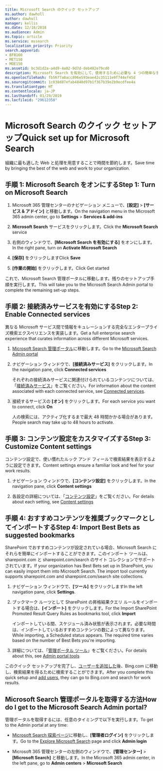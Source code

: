 ```yaml
---
title: Microsoft Search のクイック セットアップ
ms.author: dawholl
author: dawholl
manager: kellis
ms.date: 12/18/2018
ms.audience: Admin
ms.topic: article
ms.service: mssearch
localization_priority: Priority
search.appverid:
- BFB160
- MET150
- MOE150
ms.assetid: bc3d1d2a-a4d9-4a02-9d7d-deb492e79cd0
description: Microsoft Search を有効にして、使用するために必要な 4 つの簡単な手順について説明します。
ms.openlocfilehash: fb5677a0acc896e593eae42c35111e0f744ef45d
ms.sourcegitcommit: 1c038d87efab4840d97b1f367b39e2b9ecdfee4a
ms.translationtype: HT
ms.contentlocale: ja-JP
ms.lasthandoff: 01/29/2019
ms.locfileid: "29612358"
---
```

# <a name="quick-set-up-for-microsoft-search"></a><span data-ttu-id="58672-103">Microsoft Search のクイック セットアップ</span><span class="sxs-lookup"><span data-stu-id="58672-103">Quick set up for Microsoft Search</span></span>

<span data-ttu-id="58672-104">組織に最も適した Web と処理を用意することで時間を節約します。</span><span class="sxs-lookup"><span data-stu-id="58672-104">Save time by bringing the best of the web and work to your organization.</span></span>
  
## <a name="step-1-turn-on-microsoft-search"></a><span data-ttu-id="58672-105">手順 1: Microsoft Search をオンにする</span><span class="sxs-lookup"><span data-stu-id="58672-105">Step 1: Turn on Microsoft Search</span></span>

1. <span data-ttu-id="58672-106">Microsoft 365 管理センターのナビゲーション メニューで、**[設定]** \> **[サービス &amp; アドイン]** と移動します。</span><span class="sxs-lookup"><span data-stu-id="58672-106">On the navigation menu in the Microsoft 365 admin center, go to **Settings** \> **Services &amp; add-ins**</span></span>
    
2. <span data-ttu-id="58672-107">**Microsoft Search** サービスをクリックします。</span><span class="sxs-lookup"><span data-stu-id="58672-107">Click the **Microsoft Search** service</span></span> 
    
3. <span data-ttu-id="58672-108">右側のウィンドウで、**[Microsoft Search を有効にする]** をオンにします。</span><span class="sxs-lookup"><span data-stu-id="58672-108">In the right pane, turn on **Activate Microsoft Search**</span></span>
    
4. <span data-ttu-id="58672-109">**[保存]** をクリックします</span><span class="sxs-lookup"><span data-stu-id="58672-109">Click **Save**</span></span>
    
5. <span data-ttu-id="58672-110">**[作業の開始]** をクリックします。</span><span class="sxs-lookup"><span data-stu-id="58672-110">Click Get started</span></span>
  
<span data-ttu-id="58672-111">これで、Microsoft Search 管理ポータルに移動します。残りのセットアップ手順を実行します。</span><span class="sxs-lookup"><span data-stu-id="58672-111">This will take you to the Microsoft Search Admin portal to complete the remaining set-up steps.</span></span>
    
## <a name="step-2-enable-connected-services"></a><span data-ttu-id="58672-112">手順 2: 接続済みサービスを有効にする</span><span class="sxs-lookup"><span data-stu-id="58672-112">Step 2: Enable Connected services</span></span>

<span data-ttu-id="58672-113">異なる Microsoft サービス間で情報をキュレーションする完全なエンタープライズ検索エクスペリエンスを実装します。</span><span class="sxs-lookup"><span data-stu-id="58672-113">Get a full enterprise search experience that curates information across different Microsoft services.</span></span>
  
1. <span data-ttu-id="58672-114">[Microsoft Search 管理ポータル](https://www.bingforbusiness.com/admin)に移動します。</span><span class="sxs-lookup"><span data-stu-id="58672-114">Go to the [Microsoft Search Admin portal](https://www.bingforbusiness.com/admin)</span></span>
    
2. <span data-ttu-id="58672-115">ナビゲーション ウィンドウで、**[接続済みサービス]** をクリックします。</span><span class="sxs-lookup"><span data-stu-id="58672-115">In the navigation pane, click **Connected services**</span></span>
    
    <span data-ttu-id="58672-116">それぞれの接続済みサービスに関連付けられているコンテンツについては、「[接続済みサービス](connected-services.md)」をご覧ください。</span><span class="sxs-lookup"><span data-stu-id="58672-116">For information about the content associated with each connected service, see [Connected services](connected-services.md).</span></span>
    
3. <span data-ttu-id="58672-117">接続するサービスの **[オン]** をクリックします。</span><span class="sxs-lookup"><span data-stu-id="58672-117">For each service you want to connect, click **On**</span></span>
    
    <span data-ttu-id="58672-118">人の検索には、アクティブ化するまで最大 48 時間かかる場合があります。</span><span class="sxs-lookup"><span data-stu-id="58672-118">People search may take up to 48 hours to activate.</span></span>
    
## <a name="step-3-customize-content-settings"></a><span data-ttu-id="58672-119">手順 3: コンテンツ設定をカスタマイズする</span><span class="sxs-lookup"><span data-stu-id="58672-119">Step 3: Customize Content settings</span></span>

<span data-ttu-id="58672-120">コンテンツ設定で、使い慣れたルック アンド フィールで検索結果を表示するように設定できます。</span><span class="sxs-lookup"><span data-stu-id="58672-120">Content settings ensure a familiar look and feel for your work results.</span></span> 
  
1. <span data-ttu-id="58672-121">ナビゲーション ウィンドウで、**[コンテンツ設定]** をクリックします。</span><span class="sxs-lookup"><span data-stu-id="58672-121">In the navigation pane, click **Content settings**</span></span>
    
2. <span data-ttu-id="58672-122">各設定の詳細については、「[コンテンツ設定](content-settings.md)」をご覧ください。</span><span class="sxs-lookup"><span data-stu-id="58672-122">For details about each setting, see [Content settings](content-settings.md)</span></span>
    
## <a name="step-4-import-best-bets-as-suggested-bookmarks"></a><span data-ttu-id="58672-123">手順 4: おすすめコンテンツを推奨ブックマークとしてインポートする</span><span class="sxs-lookup"><span data-stu-id="58672-123">Step 4: Import Best Bets as suggested bookmarks</span></span>

<span data-ttu-id="58672-p101">SharePoint でおすすめコンテンツが設定されている場合、Microsoft Search にそれらを簡単にインポートすることができます。このインポート ツールは、sharepoint.com と sharepoint.com/search のサイト コレクションでサポートされています。</span><span class="sxs-lookup"><span data-stu-id="58672-p101">If your organization has Best Bets set up in SharePoint, you can easily import them into Microsoft Search. The import tool currently supports sharepoint.com and sharepoint.com/search site collections.</span></span> 
  
1. <span data-ttu-id="58672-126">ナビゲーション ウィンドウで、**[ツール]** をクリックします</span><span class="sxs-lookup"><span data-stu-id="58672-126">In the left navigation pane, click **Settings**.</span></span>
    
2. <span data-ttu-id="58672-127">ブックマーク ルーツとして SharePoint の昇格結果クエリ ルールをインポートする場合は、**[インポート]** をクリックします。</span><span class="sxs-lookup"><span data-stu-id="58672-127">For the Import SharePoint Promoted Result Query Rules as bookmarks tool, click **Import**</span></span>
    
    <span data-ttu-id="58672-p102">インポートしている間、スケジュール済み状態が表示されます。必要な時間は、インポートしているおすすめコンテンツの数によって異なります。</span><span class="sxs-lookup"><span data-stu-id="58672-p102">While importing, a Scheduled status appears. The required time varies based on the number of Best Bets you're importing.</span></span>
    
3. <span data-ttu-id="58672-130">詳細については、「[管理ポータル ツール](admin-portal-tools.md)」をご覧ください。</span><span class="sxs-lookup"><span data-stu-id="58672-130">For details about this, see [Admin portal tools](admin-portal-tools.md)</span></span>
    
<span data-ttu-id="58672-131">このクイック セットアップを完了し、[ユーザーを追加した](add-users.md)後、Bing.com に移動し、検索結果を得るために検索することができます。</span><span class="sxs-lookup"><span data-stu-id="58672-131">After you complete this quick setup and [add users](add-users.md), they can go to Bing.com and search for work results.</span></span> 
  
## <a name="how-do-i-get-to-the-microsoft-search-admin-portal"></a><span data-ttu-id="58672-132">Microsoft Search 管理ポータルを取得する方法</span><span class="sxs-lookup"><span data-stu-id="58672-132">How do I get to the Microsoft Search Admin portal?</span></span>

<span data-ttu-id="58672-133">管理ポータルを取得するには、任意のタイミングで以下を実行します。</span><span class="sxs-lookup"><span data-stu-id="58672-133">To get to the Admin portal at any time:</span></span>
  
- <span data-ttu-id="58672-134">[Microsoft Search 探索ページ](https://www.bing.com/business/explore)に移動し、**[管理者ログイン]** をクリックします。</span><span class="sxs-lookup"><span data-stu-id="58672-134">Go to the [Explore Microsoft Search](https://www.bing.com/business/explore) page and click **Admin login**</span></span>
    
- <span data-ttu-id="58672-135">Microsoft 365 管理センターの左側のウィンドウで、**[管理センター]** \> **[Microsoft Search]** と移動します。</span><span class="sxs-lookup"><span data-stu-id="58672-135">In the Microsoft 365 admin center, in the left pane, go to **Admin centers** \> **Microsoft Search**</span></span>

  

